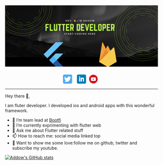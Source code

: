 # [![Abdullahi Addow header](https://github.com/Add00w/Add00w/blob/main/assets/readme.png)](linkedin.com/in/abdullahi-addow-8ab170204 )
<div align='center'>
<span>
<a href="https://twitter.com/Add00w"><img height="30" src="https://github.com/Add00w/Add00w/blob/main/assets/twitter.png?raw=true"></a>
</span>&nbsp;&nbsp;

<span>
<a href="https://www.linkedin.com/in/abdullahi-addow-8ab170204/"><img height="30" src="https://github.com/Add00w/Add00w/blob/main/assets/linkedin.png?raw=true"></a>
</span>
<span>
<a href="https://www.youtube.com/channel/UCYMkEyNlm6qWNsZNT-N5NGA"><img height="30" src="https://github.com/Add00w/Add00w/blob/main/assets/youtube.png?raw=true"></a>
</span>
</div>

  ---
Hey there 👋,

I am fluter developer. I developed ios and android apps with this wonderful framework.
<!--, integrated with <a href='https://www.apple.com/apple-pay/'>apple pay</a>,&nbsp;&nbsp;<a href='https://sentry.io/welcome/'>sentry</a>,&nbsp;&nbsp;<a href='https://console.firebase.google.com/project/fir-demo-project/performance/app/ios:com.google.flood2/trends'>firebase performance</a> -->
- 🔭 I’m team lead at <a href='https://bootfi.com/'>Bootfi</a>
- 🌱 I’m currently exprimenting with flutter web
- 💬 Ask me about Flutter related stuff
- 📫 How to reach me: social media linked top
- 🌹 Want to show me some love:follow me on github, twitter and subscribe my youtube.

[![Addow's GitHub stats](https://github-readme-stats.vercel.app/api?username=Add00w)](https://github.com/Add00w/github-readme-stats)
